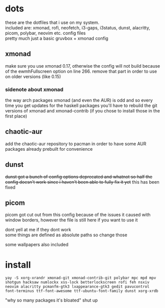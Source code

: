 # dots
these are the dotfiles that i use on my system.<br>included are: xmonad, rofi, neofetch, i3-gaps, i3status, dunst, alacritty, picom, polybar, neovim etc. config files
<br>pretty much just a basic gruvbox + xmonad config

## xmonad
make sure you use xmonad 0.17, otherwise the config will not build because of the ewmhFullscreen option on line 266. remove that part in order to use on older versions (like 0.15)

### sidenote about xmonad
the way arch packages xmonad (and even the AUR) is odd and so every time you get updates for the haskell packages you'll have to rebuild the git versions of xmonad and xmonad-contrib (if you chose to install those in the first place)

## chaotic-aur
add the chaotic-aur repository to pacman in order to have some AUR packages already prebuilt for convenience

## dunst
~~dunst got a bunch of config options deprecated and whatnot so half the config doesn't work since i haven't been able to fully fix it yet~~
this has been fixed

## picom
picom got cut out from this config because of the issues it caused with window borders, however the file is still here if you want to use it

dont yell at me if they dont work<br>some things are defined as absolute paths so change those

some wallpapers also included


# install
`yay -S xorg-xrandr xmonad-git xmonad-contrib-git polybar mpc mpd mpv shotgun hacksaw numlockx xss-lock betterlockscreen rofi feh nsxiv neovim alacritty pcmanfm-gtk3 lxappearance-gtk3 gedit pavucontrol font-terminus ttf-font-awesome ttf-ubuntu-font-family dunst xorg-xrdb`

"why so many packages it's bloated" shut up

